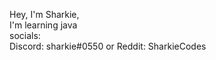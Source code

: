 Hey, I'm Sharkie,<br/>
I'm learning java<br/>
socials:<br/>
Discord: sharkie#0550 or Reddit: SharkieCodes

